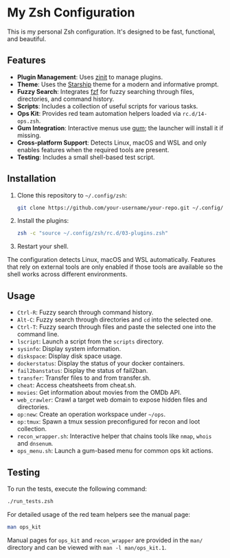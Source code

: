 # My Zsh Configuration

This is my personal Zsh configuration. It's designed to be fast, functional, and beautiful.

## Features

*   **Plugin Management**: Uses [zinit](https://github.com/zdharma-continuum/zinit) to manage plugins.
*   **Theme**: Uses the [Starship](https://starship.rs/) theme for a modern and informative prompt.
*   **Fuzzy Search**: Integrates [fzf](https://github.com/junegunn/fzf) for fuzzy searching through files, directories, and command history.
*   **Scripts**: Includes a collection of useful scripts for various tasks.
*   **Ops Kit**: Provides red team automation helpers loaded via `rc.d/14-ops.zsh`.
*   **Gum Integration**: Interactive menus use [gum](https://github.com/charmbracelet/gum); the launcher will install it if missing.
*   **Cross‑platform Support**: Detects Linux, macOS and WSL and only enables features when the required tools are present.
*   **Testing**: Includes a small shell-based test script.

## Installation

1.  Clone this repository to `~/.config/zsh`:
    ```bash
    git clone https://github.com/your-username/your-repo.git ~/.config/zsh
    ```
2.  Install the plugins:
    ```bash
    zsh -c "source ~/.config/zsh/rc.d/03-plugins.zsh"
    ```
3.  Restart your shell.

The configuration detects Linux, macOS and WSL automatically. Features that rely on
external tools are only enabled if those tools are available so the shell works
across different environments.

## Usage

*   `Ctrl-R`: Fuzzy search through command history.
*   `Alt-C`: Fuzzy search through directories and `cd` into the selected one.
*   `Ctrl-T`: Fuzzy search through files and paste the selected one into the command line.
*   `lscript`: Launch a script from the `scripts` directory.
*   `sysinfo`: Display system information.
*   `diskspace`: Display disk space usage.
*   `dockerstatus`: Display the status of your docker containers.
*   `fail2banstatus`: Display the status of fail2ban.
*   `transfer`: Transfer files to and from transfer.sh.
*   `cheat`: Access cheatsheets from cheat.sh.
*   `movies`: Get information about movies from the OMDb API.
*   `web_crawler`: Crawl a target web domain to expose hidden files and directories.
*   `op:new`: Create an operation workspace under `~/ops`.
*   `op:tmux`: Spawn a tmux session preconfigured for recon and loot collection.
*   `recon_wrapper.sh`: Interactive helper that chains tools like `nmap`, `whois` and `dnsenum`.
*   `ops_menu.sh`: Launch a gum-based menu for common ops kit actions.

## Testing

To run the tests, execute the following command:

```bash
./run_tests.zsh
```

For detailed usage of the red team helpers see the manual page:

```bash
man ops_kit
```

Manual pages for `ops_kit` and `recon_wrapper` are provided in the `man/`
directory and can be viewed with `man -l man/ops_kit.1`.
